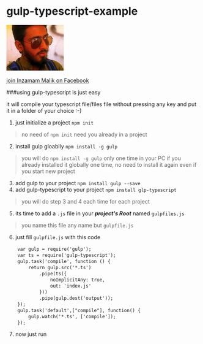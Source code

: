 # gulp-typescript-example
 

![alt](img/img.jpg)


[join Inzamam Malik on Facebook](http://link)

###using gulp-typescript is just easy

it will compile your typescript file/files file without pressing any key and put it in a folder of your choice :-)

1. just initialize a project `npm init`
> no need of `npm init` need you already in a project
2. install gulp gloablly `npm install -g gulp`
> you will do `npm install -g gulp` only one time in your PC if you already installed it globally one time, no need to install it again even if you start new project 
3. add gulp to your project `npm install gulp --save`
4. add gulp-typescript to your project `npm install glp-typescript`
> you will do step 3 and 4 each time for each project
5. its time to add a `.js` file in your ***project's Root*** named `gulpfiles.js` 
>you name this file any name but `gulpfile.js`
6. just fill `gulpfile.js` with this code
```
	var gulp = require('gulp');
	var ts = require('gulp-typescript');	
	gulp.task('compile', function () {
		return gulp.src('*.ts')
			.pipe(ts({
				noImplicitAny: true,
				out: 'index.js'
			}))
			.pipe(gulp.dest('output'));
	});
	gulp.task('default',["compile"], function() {
		gulp.watch('*.ts', ['compile']);
	});
```
7. now just run 

